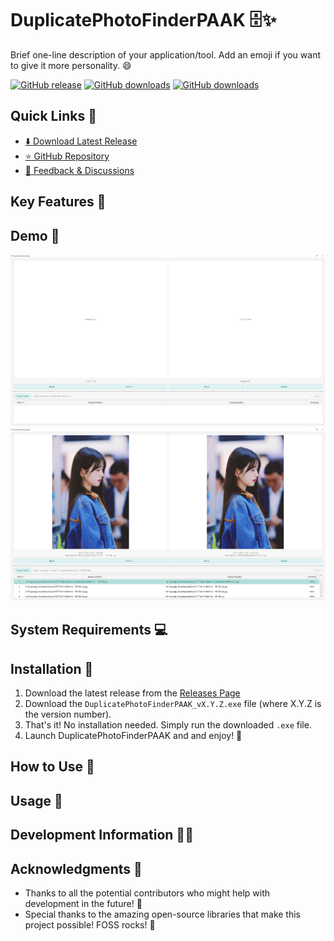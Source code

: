 # DuplicatePhotoFinderPAAK 🗄️✨

Brief one-line description of your application/tool. Add an emoji if you want to give it more personality. 😄

[![GitHub release](https://img.shields.io/github/release/htpaak/DuplicatePhotoFinderPAAK.svg?logo=github)](https://github.com/htpaak/DuplicatePhotoFinderPAAK/releases/latest)
[![GitHub downloads](https://img.shields.io/github/downloads/htpaak/DuplicatePhotoFinderPAAK/latest/total.svg?logo=github)](https://github.com/htpaak/DuplicatePhotoFinderPAAK/releases/latest)
[![GitHub downloads](https://img.shields.io/github/downloads/htpaak/DuplicatePhotoFinderPAAK/total.svg?logo=github)](https://github.com/htpaak/DuplicatePhotoFinderPAAK/releases)

## Quick Links 🔗

- [⬇️ Download Latest Release](https://github.com/htpaak/DuplicatePhotoFinderPAAK/releases/latest)
- [⭐ GitHub Repository](https://github.com/htpaak/DuplicatePhotoFinderPAAK)
- [💬 Feedback & Discussions](https://github.com/htpaak/DuplicatePhotoFinderPAAK/discussions)

## Key Features 🌟

## Demo 📸

![Demo_1](assets/Demo_1.png)
![Demo_2](assets/Demo_2.png)

## System Requirements 💻

## Installation 🚀

1. Download the latest release from the [Releases Page](https://github.com/htpaak/DuplicatePhotoFinderPAAK/releases/latest)
2. Download the `DuplicatePhotoFinderPAAK_vX.Y.Z.exe` file (where X.Y.Z is the version number).
3. That's it! No installation needed. Simply run the downloaded `.exe` file.
4. Launch DuplicatePhotoFinderPAAK and and enjoy! 🎉

## How to Use 📖

## Usage 🧭

## Development Information 👨‍💻

## Acknowledgments 🙏

*   Thanks to all the potential contributors who might help with development in the future! 💖
*   Special thanks to the amazing open-source libraries that make this project possible! FOSS rocks! 🤘